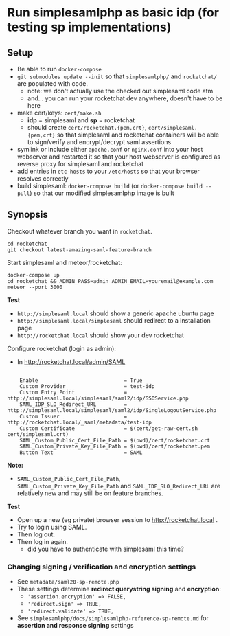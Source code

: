 # Run simplesamlphp as basic idp (for testing sp implementations)

## Setup

* Be able to run `docker-compose`
* `git submodules update --init` so that `simplesamlphp/` and
  `rocketchat/` are populated with code.
  * note: we don't actually use the checked out simplesaml code atm
  * and... you can run your rocketchat dev anywhere, doesn't have to be here
* make cert/keys: `cert/make.sh`
  * **idp** = simplesaml and **sp** = rocketchat
  * should create `cert/rocketchat.{pem,crt}`, `cert/simplesaml.{pem,crt}`
    so that simplesaml and rocketchat containers will be able to sign/verify and encrypt/decrypt
    saml assertions
* symlink or include either `apache.conf` or `nginx.conf` into your host webserver and restarted it
  so that your host webserver is configured as reverse proxy for simplesaml and rocketchat
* add entries in `etc-hosts` to your `/etc/hosts` so that your browser resolves correctly
* build simplesaml: `docker-compose build` (or `docker-compose build --pull`) so that our
  modified simplesamlphp image is built

## Synopsis

Checkout whatever branch you want in `rocketchat`.

    cd rocketchat
    git checkout latest-amazing-saml-feature-branch

Start simplesaml and meteor/rocketchat:

    docker-compose up
    cd rocketchat && ADMIN_PASS=admin ADMIN_EMAIL=youremail@example.com meteor --port 3000

**Test**

* `http://simplesaml.local` should show a generic apache ubuntu page
* `http://simplesaml.local/simplesaml` should redirect to a installation page
* `http://rocketchat.local` should show your dev rocketchat

Configure rocketchat (login as admin):

* In http://rocketchat.local/admin/SAML

<pre><code>
    Enable                            = True
    Custom Provider                   = test-idp
    Custom Entry Point                = http://simplesaml.local/simplesaml/saml2/idp/SSOService.php
    SAML_IDP_SLO_Redirect_URL         = http://simplesaml.local/simplesaml/saml2/idp/SingleLogoutService.php
    Custom Issuer                     = http://rocketchat.local/_saml/metadata/test-idp
    Custom Certificate                = $(cert/get-raw-cert.sh cert/simplesaml.crt)
    SAML_Custom_Public_Cert_File_Path = $(pwd)/cert/rocketchat.crt
    SAML_Custom_Private_Key_File_Path = $(pwd)/cert/rocketchat.pem
    Button Text                       = SAML
</code></pre>

**Note:**

* `SAML_Custom_Public_Cert_File_Path`, `SAML_Custom_Private_Key_File_Path` and `SAML_IDP_SLO_Redirect_URL` are relatively new and may still be on feature branches.


**Test**

* Open up a new (eg private) browser session to http://rocketchat.local .
* Try to login using SAML.
* Then log out.
* Then log in again.
  * did you have to authenticate with simplesaml this time?

### Changing signing / verification and encryption settings

* See `metadata/saml20-sp-remote.php`
* These settings determine **redirect querystring signing** and **encryption**:
  * `'assertion.encryption' => FALSE,`
  * `'redirect.sign' => TRUE,`
  * `'redirect.validate' => TRUE,`
* See `simplesamlphp/docs/simplesamlphp-reference-sp-remote.md` for **assertion and response signing** settings
